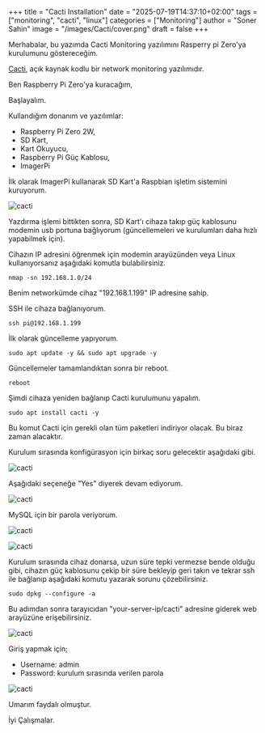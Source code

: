 +++
title = "Cacti Installation"
date = "2025-07-19T14:37:10+02:00"
tags = ["monitoring", "cacti", "linux"]
categories = ["Monitoring"]
author = "Soner Sahin"
image = "/images/Cacti/cover.png"
draft = false
+++ 

Merhabalar, bu yazımda Cacti Monitoring yazılımını Rasperry pi Zero'ya kurulumunu göstereceğim.

[Cacti](https://github.com/Cacti/cacti), açık kaynak kodlu bir network monitoring yazılımıdır. 

Ben Raspberry Pi Zero'ya kuracağım,

Başlayalım.

Kullandığım donanım ve yazılımlar:

- Raspberry Pi Zero 2W,
- SD Kart,
- Kart Okuyucu,
- Raspberry Pi Güç Kablosu,
- ImagerPi

İlk olarak ImagerPi kullanarak SD Kart'a Raspbian işletim sistemini kuruyorum.

![cacti](/images/Cacti/1.png)

Yazdırma işlemi bittikten sonra, SD Kart'ı cihaza takıp güç kablosunu modemin usb portuna bağlıyorum (güncellemeleri ve kurulumları daha hızlı yapabilmek için).

Cihazın IP adresini öğrenmek için modemin arayüzünden veya Linux kullanıyorsanız aşağıdaki komutla bulabilirsiniz.

```
nmap -sn 192.168.1.0/24
```

Benim networkümde cihaz "192.168.1.199" IP adresine sahip.

SSH ile cihaza bağlanıyorum.

```
ssh pi@192.168.1.199
```

İlk olarak güncelleme yapıyorum.

```
sudo apt update -y && sudo apt upgrade -y
```

Güncellemeler tamamlandıktan sonra bir reboot.

```
reboot
```

Şimdi cihaza yeniden bağlanıp Cacti kurulumunu yapalım.

```
sudo apt install cacti -y
```

Bu komut Cacti için gerekli olan tüm paketleri indiriyor olacak. Bu biraz zaman alacaktır.

Kurulum sırasında konfigürasyon için birkaç soru gelecektir aşağıdaki gibi.

![cacti](/images/Cacti/2.png)

Aşağıdaki seçeneğe "Yes" diyerek devam ediyorum.

![cacti](/images/Cacti/3.png)

MySQL için bir parola veriyorum.

![cacti](/images/Cacti/4.png)

![cacti](/images/Cacti/5.png)

Kurulum sırasında cihaz donarsa, uzun süre tepki vermezse bende olduğu gibi, cihazın güç kablosunu çekip bir süre bekleyip geri takın ve tekrar ssh ile bağlanıp aşağıdaki komutu yazarak sorunu çözebilirsiniz.

```
sudo dpkg --configure -a
```

Bu adımdan sonra tarayıcıdan "your-server-ip/cacti" adresine giderek web arayüzüne erişebilirsiniz.

![cacti](/images/Cacti/6.png)

Giriş yapmak için;

- Username: admin
- Password: kurulum sırasında verilen parola

![cacti](/images/Cacti/7.png)


Umarım faydalı olmuştur.

İyi Çalışmalar.















